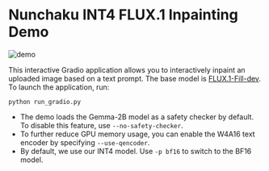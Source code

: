 # Nunchaku INT4 FLUX.1 Inpainting Demo

![demo](https://huggingface.co/mit-han-lab/nunchaku-artifacts/resolve/main/nunchaku/app/flux.1/fill/assets/demo.jpg)

This interactive Gradio application allows you to interactively inpaint an uploaded image based on a text prompt. The base model is [FLUX.1-Fill-dev](https://huggingface.co/black-forest-labs/FLUX.1-Depth-dev). To launch the application, run:

```shell
python run_gradio.py
```

* The demo loads the Gemma-2B model as a safety checker by default. To disable this feature, use `--no-safety-checker`.
* To further reduce GPU memory usage, you can enable the W4A16 text encoder by specifying `--use-qencoder`.
* By default, we use our INT4 model. Use  `-p bf16` to switch to the BF16 model.